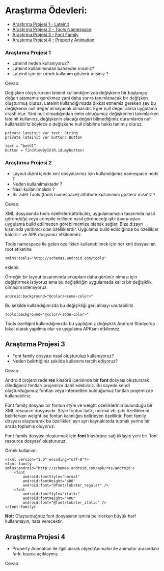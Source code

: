 # Araştırma Ödevleri:

- [Araştırma Projesi 1 - Lateinit](#1)
- [Araştırma Projesi 2 - Tools Namespace](#2)
- [Araştırma Projesi 3 - Font Family](#3)
- [Araştırma Projesi 4 - Property Animation](#4)


### <a name="1"></a> Araştırma Projesi 1

- Lateinit neden kullanıyoruz?
- Lateinit kullanımından bahseder misiniz?
- Lateinit için bir örnek kullanım gösterir misiniz ?

Cevap:

Değişken oluştururken lateinit kullandığımızda değişkene bir başlangıç değeri atamamız gerekmez yani daha sonra tanımlanacak bir değişken oluşturmuş oluruz. Lateinit kullandığımızda dikkat etmemiz gereken şey bu değişkenin null değer almayacak olmasıdır. Eğer null değer alırsa uygulama crash olur. Yani null olmadığından emin olduğumuz değişkenleri tanımlarken lateinit kullanırız, değişkenin alacağı değeri bilmediğimiz durumlarda null kullanabiliriz böylece o değişkene null olabilme hakkı tanımış oluruz.

```
private lateinit var text: String
private lateinit var button: Button

text = “betül”
button = findViewById(R.id.mybutton)
```


### <a name="2"></a> Araştırma Projesi 2


- Layout dizini içinde xml dosyalarımız için kullandığımız namespace nedir ?
- Neden kullanılmaktadır ?
- Nasıl kullanılmalıdır ?
- Bir adet Tools (tools namespace) attribute kullanımını gösterir misiniz ? 

Cevap:

XML dosyasında tools özellikleri(attribute), uygulamamızın tasarımda nasıl göründüğü veya compile edilince nasıl görüneceği gibi davranışları uygulama build edilmeden görebilmemize olanak sağlar. Bize dizayn kısmında yardımcı olan özelliklerdir. Uygulama build edildiğinde bu özellikler kaldırılır ve APK dosyamız etkilenmez. 

Tools namespace ile gelen özellikleri kullanabilmek için her xml dosyasının root etiketine
```
xmlns:tools="http://schemas.android.com/tools"
```
eklenir.

Örneğin bir layout tasarımında arkaplanı daha görünür olması için değiştirmek istiyoruz ama bu değişikliğin uygulamada kalıcı bir değişiklik olmasını istemiyoruz.
```
android:background="@color/<some-color>"
```

Bu şekilde kullandığımızda bu değişikliği geri almayı unutabiliriz. 

```
tools:background="@color/<some-color>"
```

Tools özelliğini kullandığımızda bu yaptığımız değişiklik Android Stüdyo'da lokal olarak yapılmış olur ve uygulama APKsını etkilemez.

## <a name="3"></a> Araştırma Projesi 3

- Font family dosyası nasıl oluşturulup kullanıyoruz?
- Neden belirttiğiniz şekilde kullanımı tercih ediyoruz?

Cevap: 

Android projemizede **res** klasörü içerisinde bir **font** dosyası oluşturarak dilediğimiz fontları projemize dahil edebiliriz. Bu sayede kendi oluşturduğumuz fontları veya internetten bulduğumuz fontları projemizde kullanabiliriz. 

Font family dosyası bir fontun style ve weight özelliklerinin bulunduğu bir XML resource dosyasıdır. Style fontun italik, normal vb. gibi özelliklerini belirlerken weight ise fontun kalınlığını belirleyen özelliktir. Font family dosyası oluşturarak bu özellikleri ayrı ayrı kaynaklarda tutmak yerine bir arada toplamış oluyoruz. 

Font family dosyası oluşturmak için **font** klasörüne sağ tıklayıp yeni bir 'font resource dosyası' oluştururuz.

Örnek kullanım: 

```
<?xml version="1.0" encoding="utf-8"?>
<font-family xmlns:android="http://schemas.android.com/apk/res/android">
    <font
        android:fontStyle="normal"
        android:fontWeight="400"
        android:font="@font/lobster_regular" />
    <font
        android:fontStyle="italic"
        android:fontWeight="400"
        android:font="@font/lobster_italic" />
</font-family>
```

**Not:** Oluşturduğnuz font dosyasının ismini belirlerken büyük harf kullanmayın, hata verecektir.

## <a name="4"></a> Araştırma Projesi 4

- Property Animation ile ilgili olarak objectAnimator ile animator arasındaki farkı kısaca açıklayınız

Cevap:
